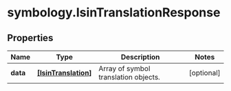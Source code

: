 # symbology.IsinTranslationResponse

## Properties

Name | Type | Description | Notes
------------ | ------------- | ------------- | -------------
**data** | [**[IsinTranslation]**](IsinTranslation.md) | Array of symbol translation objects. | [optional] 


